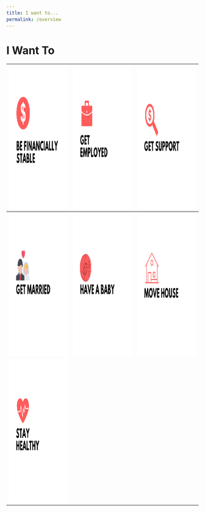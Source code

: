 ```yaml
---
title: I want to...
permalink: /overview
---
```


# I Want To

<div class="tg-wrap"><table class="tg">
<thead>
  <tr>
    <th class="tg-wr1l"><img src="/images/01-financially-stable.png" alt="Be Financially Stable" width="375" height="375"></th>
    <th class="tg-baqh"><img src="/images/02-get-employed.png" alt="Get Employed" width="375" height="375"></th>
    <th class="tg-baqh"><img src="/images/03-get-support.png" alt="Get Support" width="375" height="375"></th>
  </tr>
</thead>
<tbody>
  <tr>
    <td class="tg-baqh"><img src="/images/04-get-married.png" alt="Get Married" width="375" height="375"></td>
    <td class="tg-baqh"><img src="/images/05-have-a-baby.png" alt="Have a Baby" width="375" height="375"></td>
    <td class="tg-baqh"><img src="/images/06-move-house.png" alt="Move House" width="375" height="375"></td>
  </tr>
  <tr>
    <td class="tg-0lax"><img src="/images/07-keep-healthy.png" alt="Keep Health in Check" width="375" height="375"></td>
    <td class="tg-0lax"></td>
    <td class="tg-0lax"></td>
  </tr>
</tbody>
</table></div>

